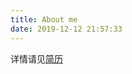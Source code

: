 ```yaml
---
title: About me
date: 2019-12-12 21:57:33
---
```


详情请见[简历](https://cdn.jsdelivr.net/gh/tengweitw/FigureBed@latest/Resume/Resume_Wei_Teng.pdf)